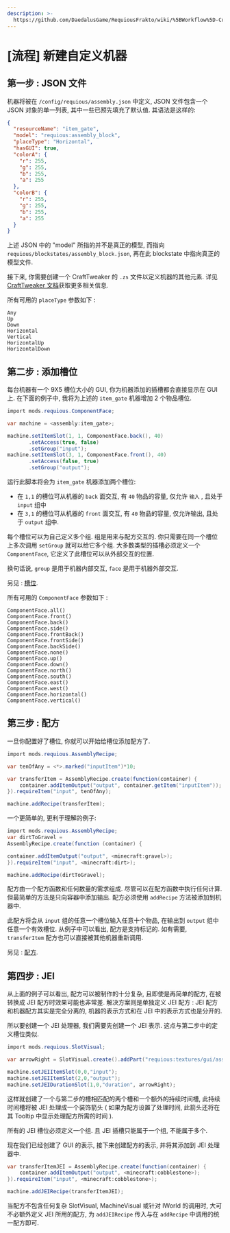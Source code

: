 ```yaml
---
description: >-
  https://github.com/DaedalusGame/RequiousFrakto/wiki/%5BWorkflow%5D-Creating-a-Custom-Machine
---
```


# \[流程\] 新建自定义机器

## 第一步 : JSON 文件

机器将被在 `/config/requious/assembly.json` 中定义, JSON 文件包含一个 JSON 对象的单一列表, 其中一些已预先填充了默认值. 其语法是这样的:

```json
{
  "resourceName": "item_gate",
  "model": "requious:assembly_block",
  "placeType": "Horizontal",
  "hasGUI": true,
  "colorA": {
    "r": 255,
    "g": 255,
    "b": 255,
    "a": 255
  },
  "colorB": {
    "r": 255,
    "g": 255,
    "b": 255,
    "a": 255
  }
}
```

上述 JSON 中的 "model" 所指的并不是真正的模型, 而指向 ``requious/blockstates/assembly_block.json``, 再在此 blockstate 中指向真正的模型文件.

接下来, 你需要创建一个 CraftTweaker 的 ``.zs`` 文件以定义机器的其他元素. 详见 [CraftTweaker 文档](https://docs.blamejared.com/)获取更多相关信息.

所有可用的 ``placeType`` 参数如下 : 

```text
Any
Up
Down
Horizontal
Vertical
HorizontalUp
HorizontalDown
```

## 第二步 : 添加槽位

每台机器有一个 9X5 槽位大小的 GUI, 你为机器添加的插槽都会直接显示在 GUI 上. 在下面的例子中, 我将为上述的 `item_gate` 机器增加 2 个物品槽位.

```csharp
import mods.requious.ComponentFace;

var machine = <assembly:item_gate>;

machine.setItemSlot(1, 1, ComponentFace.back(), 40)
       .setAccess(true, false)
       .setGroup("input");
machine.setItemSlot(3, 1, ComponentFace.front(), 40)
       .setAccess(false, true)
       .setGroup("output");
```

运行此脚本将会为 `item_gate` 机器添加两个槽位:

* 在 `1,1` 的槽位可从机器的 `back` 面交互, 有 `40` 物品的容量,  仅允许 `输入` , 且处于 `input` 组中
* 在 `3,1` 的槽位可从机器的 `front` 面交互, 有 `40` 物品的容量, 仅允许输出, 且处于 `output` 组中. 

每个槽位可以为自己定义多个组. 组是用来与配方交互的. 你只需要在同一个槽位上多次调用 `setGroup` 就可以给它多个组. 大多数类型的插槽必须定义一个 `ComponentFace`, 它定义了此槽位可以从外部交互的位置. 

换句话说, `group` 是用于机器内部交互, `face` 是用于机器外部交互.

另见 : [槽位](slots/).

所有可用的 ```ComponentFace``` 参数如下 : 

```text
ComponentFace.all()
ComponentFace.front()
ComponentFace.back()
ComponentFace.side()
ComponentFace.frontBack()
ComponentFace.frontSide()
ComponentFace.backSide()
ComponentFace.none()
ComponentFace.up()
ComponentFace.down()
ComponentFace.north()
ComponentFace.south()
ComponentFace.east()
ComponentFace.west()
ComponentFace.horizontal()
ComponentFace.vertical()
```

## 第三步 : 配方

一旦你配置好了槽位, 你就可以开始给槽位添加配方了.

```csharp
import mods.requious.AssemblyRecipe;

var tenOfAny = <*>.marked("inputItem")*10;

var transferItem = AssemblyRecipe.create(function(container) {
    container.addItemOutput("output", container.getItem("inputItem"));
}).requireItem("input", tenOfAny);

machine.addRecipe(transferItem);
```

一个更简单的, 更利于理解的例子:
```csharp
import mods.requious.AssemblyRecipe;
var dirtToGravel =
AssemblyRecipe.create(function (container) {

container.addItemOutput("output", <minecraft:gravel>);
}).requireItem("input", <minecraft:dirt>);

machine.addRecipe(dirtToGravel);
```

配方由一个配方函数和任何数量的需求组成. 尽管可以在配方函数中执行任何计算. 但最简单的方法是只向容器中添加输出. 配方必须使用 `addRecipe` 方法被添加到机器中.

此配方将会从 `input` 组的任意一个槽位输入任意十个物品, 在输出到 `output` 组中任意一个有效槽位. 从例子中可以看出, 配方是支持标记的. 如有需要, `transferItem` 配方也可以直接被其他机器重新调用.

另见 : [配方](recipes.md).

## 第四步 : JEI

从上面的例子可以看出, 配方可以被制作的十分复杂, 且即使是再简单的配方, 在被转换成 JEI 配方时效果可能也非常差. 解决方案则是单独定义 JEI 配方 : JEI 配方和机器配方其实是完全分离的, 机器的表示方式和在 JEI 中的表示方式也是分开的.

所以要创建一个 JEI 处理器, 我们需要先创建一个 JEI 表示. 这点与第二步中的定义槽位类似.

```csharp
import mods.requious.SlotVisual;

var arrowRight = SlotVisual.create().addPart("requious:textures/gui/assembly_gauges.png", 0, 8);

machine.setJEIItemSlot(0,0,"input");
machine.setJEIItemSlot(2,0,"output");
machine.setJEIDurationSlot(1,0,"duration", arrowRight);
```

这样就创建了一个与第二步的槽相匹配的两个槽和一个额外的持续时间槽, 此持续时间槽将被 JEI 处理成一个装饰箭头 \( 如果为配方设置了处理时间, 此箭头还将在其 Tooltip 中显示处理配方所需的时间 \).

所有的 JEI 槽位必须定义一个组. 且 JEI 插槽只能属于一个组, 不能属于多个.

现在我们已经创建了 GUI 的表示, 接下来创建配方的表示, 并将其添加到 JEI 处理器中.

```csharp
var transferItemJEI = AssemblyRecipe.create(function(container) {
    container.addItemOutput("output", <minecraft:cobblestone>);
}).requireItem("input", <minecraft:cobblestone>);

machine.addJEIRecipe(transferItemJEI);
```

当配方不包含任何复杂 SlotVisual, MachineVisual 或针对 IWorld 的调用时, 大可不必额外定义 JEI 所用的配方, 为 ``addJEIRecipe`` 传入与在 ``addRecipe`` 中调用的统一配方即可.
